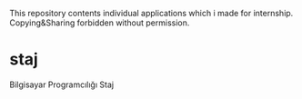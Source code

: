 This repository contents individual applications which i made for internship.
Copying&Sharing forbidden without permission.


# staj
Bilgisayar Programcılığı Staj
